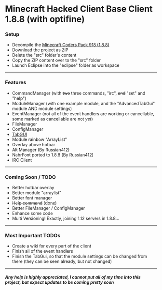 # Minecraft Hacked Client Base Client 1.8.8 (with optifine)

### Setup

- Decompile the [Minecraft Coders Pack 918 (1.8.8)](http://www.modcoderpack.com/files/mcp918.zip)
- Download the project as ZIP
- Delete the "src" folder's content
- Copy the ZIP content over to the "src" folder
- Launch Eclipse into the "eclipse" folder as workspace

------------

### Features

- CommandManager (with ~~two~~ three commands, "irc", ~~and~~ "set" and "help")
- ModuleManager (with one example module, and the "AdvancedTabGui" module AND module settings)
- EventManager (not all of the event handlers are working or cancellable, some marked as cancellable are not _yet_)
- FileManager
- ConfigManager
- [TabGUI](https://github.com/OxideWaveLength/Minecraft-Hack-BaseClient/wiki/Tab-GUI)
- Module rainbow "ArrayList"
- Overlay above hotbar
- Alt Manager (By Russian412)
- NahrFont ported to 1.8.8 (By Russian412)
- IRC Client

------------

### Coming Soon / TODO

- Better hotbar overlay
- Better module "arraylist"
- Better font manager
- ~~Help command~~ (done)
- Better FileManager / ConfigManager
- Enhance some code
- Multi Versioning! Exactly, joining 1.12 servers in 1.8.8...

------------

### Most Important TODOs

- Create a wiki for every part of the client
- Finish all of the event handlers
- Finish the TabGui, so that the module settings can be changed from there (they can be seen already, but not changed)

------------

##### Any help is highly appreciated, I cannot put all of my time into this project, but expect updates to be coming pretty soon
